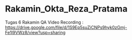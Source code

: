 # Rakamin_Okta_Reza_Pratama
Tugas 6 Rakamin QA
Video Recording : https://drive.google.com/file/d/1S9Ep5suZiCNPs9hyk0zGmj-Fe1I9VWz8/view?usp=sharing


